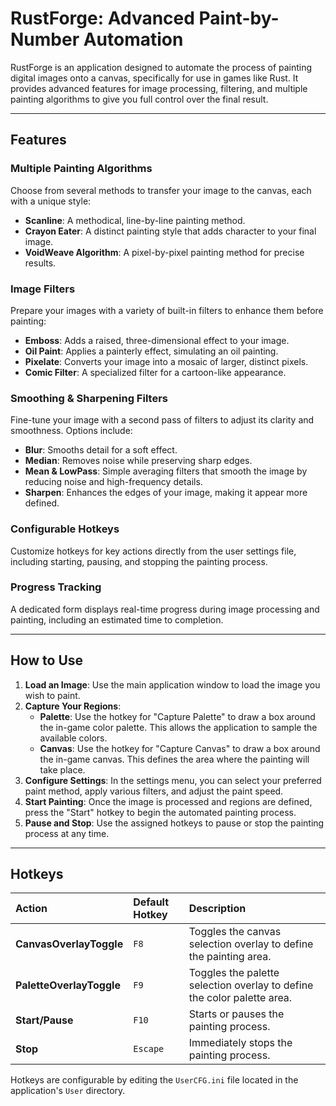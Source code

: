 # RustForge: Advanced Paint-by-Number Automation

RustForge is an application designed to automate the process of painting digital images onto a canvas, specifically for use in games like Rust. It provides advanced features for image processing, filtering, and multiple painting algorithms to give you full control over the final result.

---

## Features

### Multiple Painting Algorithms
Choose from several methods to transfer your image to the canvas, each with a unique style:

* **Scanline**: A methodical, line-by-line painting method.
* **Crayon Eater**: A distinct painting style that adds character to your final image.
* **VoidWeave Algorithm**: A pixel-by-pixel painting method for precise results.

### Image Filters
Prepare your images with a variety of built-in filters to enhance them before painting:

* **Emboss**: Adds a raised, three-dimensional effect to your image.
* **Oil Paint**: Applies a painterly effect, simulating an oil painting.
* **Pixelate**: Converts your image into a mosaic of larger, distinct pixels.
* **Comic Filter**: A specialized filter for a cartoon-like appearance.

### Smoothing & Sharpening Filters
Fine-tune your image with a second pass of filters to adjust its clarity and smoothness. Options include:

* **Blur**: Smooths detail for a soft effect.
* **Median**: Removes noise while preserving sharp edges.
* **Mean & LowPass**: Simple averaging filters that smooth the image by reducing noise and high-frequency details.
* **Sharpen**: Enhances the edges of your image, making it appear more defined.

### Configurable Hotkeys
Customize hotkeys for key actions directly from the user settings file, including starting, pausing, and stopping the painting process.

### Progress Tracking
A dedicated form displays real-time progress during image processing and painting, including an estimated time to completion.

---

## How to Use

1.  **Load an Image**: Use the main application window to load the image you wish to paint.
2.  **Capture Your Regions**:
    * **Palette**: Use the hotkey for "Capture Palette" to draw a box around the in-game color palette. This allows the application to sample the available colors.
    * **Canvas**: Use the hotkey for "Capture Canvas" to draw a box around the in-game canvas. This defines the area where the painting will take place.
3.  **Configure Settings**: In the settings menu, you can select your preferred paint method, apply various filters, and adjust the paint speed.
4.  **Start Painting**: Once the image is processed and regions are defined, press the "Start" hotkey to begin the automated painting process.
5.  **Pause and Stop**: Use the assigned hotkeys to pause or stop the painting process at any time.

---

## Hotkeys

| Action | Default Hotkey | Description |
| :--- | :--- | :--- |
| **CanvasOverlayToggle** | `F8` | Toggles the canvas selection overlay to define the painting area. |
| **PaletteOverlayToggle** | `F9` | Toggles the palette selection overlay to define the color palette area. |
| **Start/Pause** | `F10` | Starts or pauses the painting process. |
| **Stop** | `Escape` | Immediately stops the painting process. |

Hotkeys are configurable by editing the `UserCFG.ini` file located in the application's `User` directory.
